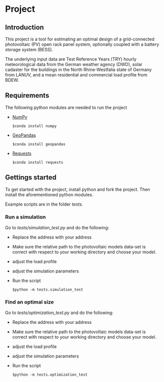 # Project

## Introduction

This project is a tool for estimating an optimal design of a grid-connected photovoltaic (PV) open rack panel system, optionally coupled with a battery storage system (BESS).

The underlying input data are Test Reference Years (TRY) hourly meteorological data from the German weather agency (DWD), solar cadaster for the buildings in the North Rhine-Westfalia state of Germany from LANUV, and a mean residential and commercial load profile from BDEW.

## Requirements

The following python modules are needed to run the project

- [NumPy](https://numpy.org)

    ```$conda install numpy```

- [GeoPandas](https://geopandas.org/en/stable/)

    ```$conda install geopandas```

- [Requests](https://docs.python-requests.org/en/latest/)

    ```$conda install requests```

## Gettings started

To get started with the project, install python and fork the project. Then install the aforementioned python modules.

Example scripts are in the folder _tests_.

### Run a simulation

Go to _tests/simulation\_test.py_ and do the following:

- Replace the address with your address

- Make sure the relative path to the photovoltaic models data-set is correct with respect to your working directory and choose your model.

- adjust the load profile

- adjust the simulation parameters

- Run the script

    ```$python -m tests.simulation_test```

### Find an optimal size

Go to _tests/optimization\_test.py_ and do the following:

- Replace the address with your address

- Make sure the relative path to the photovoltaic models data-set is correct with respect to your working directory and choose your model.

- adjust the load profile

- adjust the simulation parameters

- Run the script

    ```$python -m tests.optimization_test```
